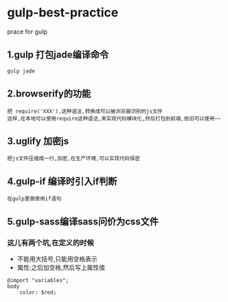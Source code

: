# gulp-best-practice
prace for gulp

## 1.gulp 打包jade编译命令
```
gulp jade
```

## 2.browserify的功能

```
把 require('XXX'),这种语法,转换成可以被浏览器识别的js文件
这样,在本地可以使用require这种语法,来实现代码模块化,然后打包到前端,依旧可以使用~~
```
## 3.uglify 加密js

```
把js文件压缩成一行,加密,在生产环境,可以实现代码保密
```
## 4.gulp-if 编译时引入if判断
```
在gulp里面使用if语句
```

## 5.gulp-sass编译sass问价为css文件
### 这儿有两个坑,在定义的时候
* 不能用大括号,只能用空格表示
* 属性:之后加空格,然后写上属性值
```
@import "variables";
body
	color: $red;
```